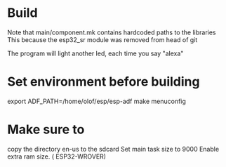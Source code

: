 # Build
Note that main/component.mk contains hardcoded paths to the libraries
This because the esp32_sr module was removed from head of git

The program will light another led, each time you say "alexa"


# Set environment before building
export ADF_PATH=/home/olof/esp/esp-adf
make menuconfig

# Make sure to
copy the directory  en-us to the sdcard 
Set main task size to 9000
Enable extra ram size.  ( ESP32-WROVER) 